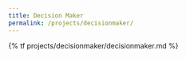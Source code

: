 ```yaml
---
title: Decision Maker
permalink: /projects/decisionmaker/
---
```


{% tf projects/decisionmaker/decisionmaker.md %}